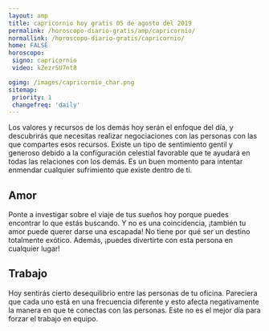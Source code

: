 ```yaml
---
layout: amp
title: capricornio hoy gratis 05 de agosto del 2019 
permalink: /horoscopo-diario-gratis/amp/capricornio/
normallink: /horoscopo-diario-gratis/capricornio/
home: FALSE
horoscopo:
 signo: capricornio
 video: kZezrSU7nt8

ogimg: /images/capricornio_char.png
sitemap:
 priority: 1
 changefreq: 'daily'
---
```



Los valores y recursos de los demás hoy serán el enfoque del día, y descubrirás que necesitas realizar negociaciones con las personas con las que compartes esos recursos. Existe un tipo de sentimiento gentil y generoso debido a la configuración celestial favorable que te ayudará en todas las relaciones con los demás. Es un buen momento para intentar enmendar cualquier sufrimiento que existe dentro de ti.

## Amor

Ponte a investigar sobre el viaje de tus sueños hoy porque puedes encontrar lo que estás buscando. Y no es una coincidencia, ¡también tu amor puede querer darse una escapada! No tiene por qué ser un destino totalmente exótico. Además, ¡puedes divertirte con esta persona en cualquier lugar!

## Trabajo

Hoy sentirás cierto desequilibrio entre las personas de tu oficina. Pareciera que cada uno está en una frecuencia diferente y esto afecta negativamente la manera en que te conectas con las personas. Este no es el mejor día para forzar el trabajo en equipo.